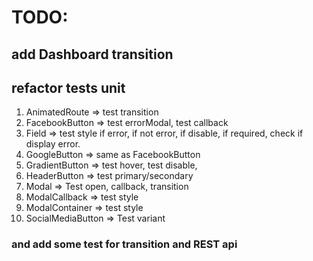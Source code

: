 # TODO:

## add Dashboard transition

## refactor tests unit

1. AnimatedRoute => test transition
2. FacebookButton => test errorModal, test callback
3. Field => test style if error, if not error, if disable, if required, check if display error.
4. GoogleButton => same as FacebookButton
5. GradientButton => test hover, test disable,
6. HeaderButton => test primary/secondary
7. Modal => Test open, callback, transition
8. ModalCallback => test style
9. ModalContainer => test style
10. SocialMediaButton => Test variant

### and add some test for transition and REST api
